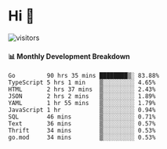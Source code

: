 # Hi 👋
 
![visitors](https://visitor-badge.glitch.me/badge?page_id=sorcererxw.sorcererx)

#### 📊 Monthly Development Breakdown

<!--START_SECTION:waka-->
```text
Go         90 hrs 35 mins ████████▒░ 83.88%
TypeScript 5 hrs 1 min    ▒░░░░░░░░░ 4.65%
HTML       2 hrs 37 mins  ▒░░░░░░░░░ 2.43%
JSON       2 hrs 2 mins   ▒░░░░░░░░░ 1.89%
YAML       1 hr 55 mins   ▒░░░░░░░░░ 1.79%
JavaScript 1 hr           ▒░░░░░░░░░ 0.94%
SQL        46 mins        ▒░░░░░░░░░ 0.71%
Text       36 mins        ▒░░░░░░░░░ 0.57%
Thrift     34 mins        ▒░░░░░░░░░ 0.53%
go.mod     34 mins        ▒░░░░░░░░░ 0.53%
```
<!--END_SECTION:waka-->

